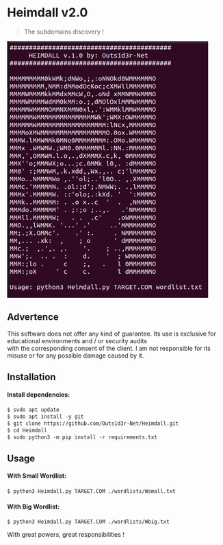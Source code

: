 # Heimdall v2.0  
> The subdomains discovery !  

[![Banner](banner.png)](href="#")

## Advertence  
This software does not offer any kind of guarantee. Its use is exclusive for educational environments and / or security audits  
with the corresponding consent of the client. I am not responsible for its misuse or for any possible damage caused by it.  

## Installation  
#### Install dependencies:  
```
$ sudo apt update
$ sudo apt install -y git
$ git clone https://github.com/Outs1d3r-Net/Heimdall.git
$ cd Heimdall
$ sudo python3 -m pip install -r requirements.txt
```

## Usage  
#### With Small Wordlist:  
```
$ python3 Heimdall.py TARGET.COM ./wordlists/Wsmall.txt
```
  
#### With Big Wordlist:  
```
$ python3 Heimdall.py TARGET.COM ./wordlists/Wbig.txt
```  
  
With great powers, great responsibilities !  


